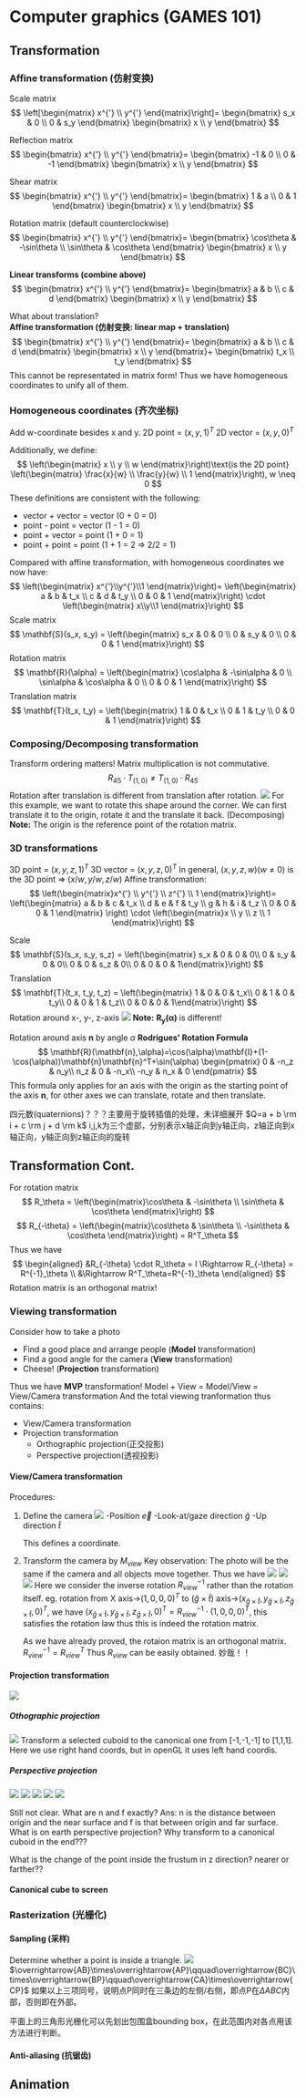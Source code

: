 # Computer graphics (GAMES 101)
## Transformation
### Affine transformation (仿射变换)
Scale matrix
$$
\left[\begin{matrix} x^{'} \\ y^{'} \end{matrix}\right]=
\begin{bmatrix} s_x & 0 \\ 0 & s_y \end{bmatrix}
\begin{bmatrix} x \\ y \end{bmatrix}
$$

Reflection matrix
$$
\begin{bmatrix} x^{'} \\ y^{'} \end{bmatrix}=
\begin{bmatrix} -1 & 0 \\ 0 & -1 \end{bmatrix}
\begin{bmatrix} x \\ y \end{bmatrix}
$$

Shear matrix
$$
\begin{bmatrix} x^{'} \\ y^{'} \end{bmatrix}=
\begin{bmatrix} 1 & a \\ 0 & 1 \end{bmatrix}
\begin{bmatrix} x \\ y \end{bmatrix}
$$

Rotation matrix (default counterclockwise)
$$
\begin{bmatrix} x^{'} \\ y^{'} \end{bmatrix}=
\begin{bmatrix} \cos\theta & -\sin\theta \\ \sin\theta & \cos\theta \end{bmatrix}
\begin{bmatrix} x \\ y \end{bmatrix}
$$

**Linear transforms (combine above)**
$$
\begin{bmatrix} x^{'} \\ y^{'} \end{bmatrix}=
\begin{bmatrix} a & b \\ c & d \end{bmatrix}
\begin{bmatrix} x \\ y \end{bmatrix}
$$

What about translation?  
**Affine transformation (仿射变换: linear map + translation)**
$$
\begin{bmatrix} x^{'} \\ y^{'} \end{bmatrix}=
\begin{bmatrix} a & b \\ c & d \end{bmatrix}
\begin{bmatrix} x \\ y \end{bmatrix}+
\begin{bmatrix} t_x \\ t_y \end{bmatrix}
$$
This cannot be representated in matrix form!
Thus we have homogeneous coordinates to unify all of them.

### Homogeneous coordinates (齐次坐标)
Add w-coordinate besides x and y.
2D point = $(x,y,1)^T$
2D vector = $(x,y,0)^T$

Additionally, we define:
$$
\left(\begin{matrix}
    x \\ y \\ w
\end{matrix}\right)\text{is the 2D point}
\left(\begin{matrix}
    \frac{x}{w} \\ \frac{y}{w} \\ 1
\end{matrix}\right), w \neq 0
$$
These definitions are consistent with the following:
* vector + vector = vector (0 + 0 = 0)
* point - point = vector (1 - 1 = 0)
* point + vector = point (1 + 0 = 1)
* point + point = point (1 + 1 = 2 => 2/2 = 1)

Compared with affine transformation, with homogeneous coordinates we now have:
$$
\left(\begin{matrix}
    x^{'}\\y^{'}\\1
\end{matrix}\right)=
\left(\begin{matrix}
    a & b & t_x \\ c & d & t_y \\ 0 & 0 & 1
\end{matrix}\right) \cdot
\left(\begin{matrix}
    x\\y\\1
\end{matrix}\right)
$$
Scale matrix
$$
\mathbf{S}(s_x, s_y) = 
\left(\begin{matrix} s_x & 0 & 0 \\ 0 & s_y & 0 \\ 0 & 0 & 1 \end{matrix}\right)
$$
Rotation matrix 
$$
\mathbf{R}(\alpha) = 
\left(\begin{matrix} \cos\alpha & -\sin\alpha & 0 \\ \sin\alpha & \cos\alpha & 0 \\ 0 & 0 & 1 \end{matrix}\right)
$$
Translation matrix
$$
\mathbf{T}(t_x, t_y) = 
\left(\begin{matrix} 1 & 0 & t_x \\ 0 & 1 & t_y \\ 0 & 0 & 1 \end{matrix}\right)
$$

### Composing/Decomposing transformation
Transform ordering matters!
Matrix multiplication is not commutative.
$$
R_{45} \cdot T_{(1,0)} \neq T_{(1,0)} \cdot R_{45}
$$
Rotation after translation is different from translation after rotation.
![](CG_images/matrix_tf1.png)
For this example, we want to rotate this shape around the corner. We can first translate it to the origin, rotate it and the translate it back. (Decomposing)
**Note:** The origin is the reference point of the rotation matrix.

### 3D transformations
3D point = $(x,y,z,1)^T$
3D vector = $(x,y,z,0)^T$
In general, $(x,y,z,w)(w\neq0)$ is the 3D point => $(x/w,y/w,z/w)$
Affine transformation:
$$
\left(\begin{matrix}x^{'} \\ y^{'} \\ z^{'} \\ 1 
\end{matrix}\right)=
\left(\begin{matrix}
a & b & c & t_x \\ d & e & f & t_y \\ g &
h & i & t_z \\ 0 & 0 & 0 & 1
\end{matrix} \right) \cdot 
\left(\begin{matrix}x \\ y \\ z \\ 1 
\end{matrix}\right)
$$

Scale
$$
\mathbf{S}(s_x, s_y, s_z) = 
\left(\begin{matrix} s_x & 0 & 0 & 0\\ 0 & s_y & 0 & 0\\ 0 & 0 & s_z & 0\\ 0 & 0 & 0 & 1\end{matrix}\right)
$$
Translation
$$
\mathbf{T}(t_x, t_y, t_z) = 
\left(\begin{matrix} 1 & 0 & 0 & t_x\\ 0 & 1 & 0 & t_y\\ 0 & 0 & 1 & t_z\\ 0 & 0 & 0 & 1\end{matrix}\right)
$$
Rotation around x-, y-, z-axis
![](CG_images/3d_rotation.png)
**Note:** $\mathbf{R_y(\alpha)}$ is different!

Rotation around axis $\mathbf{n}$ by angle $\alpha$
**Rodrigues' Rotation Formula**
$$
\mathbf{R}(\mathbf{n},\alpha)=\cos(\alpha)\mathbf{I}+(1-\cos(\alpha))\mathbf{n}\mathbf{n}^T+\sin(\alpha)
\begin{pmatrix}
0 & -n_z & n_y\\ n_z & 0 & -n_x\\ -n_y & n_x & 0   
\end{pmatrix}
$$
This formula only applies for an axis with the origin as the starting point of the axis $\mathbf{n}$, for other axes we can translate, rotate and then translate.
  
四元数(quaternions)？？？主要用于旋转插值的处理，未详细展开
$Q=a + b \rm i + c \rm j + d \rm k$
i,j,k为三个虚部，分别表示x轴正向到y轴正向，z轴正向到x轴正向，y轴正向到z轴正向的旋转


## Transformation Cont.
For rotation matrix
$$
R_\theta = \left(\begin{matrix}\cos\theta & -\sin\theta \\ \sin\theta & \cos\theta \end{matrix}\right)
$$
$$
R_{-\theta} = \left(\begin{matrix}\cos\theta & \sin\theta \\ -\sin\theta & \cos\theta \end{matrix}\right) = R^T_\theta
$$
Thus we have 
$$
\begin{aligned}
    &R_{-\theta} \cdot R_\theta = I \Rightarrow R_{-\theta} = R^{-1}_\theta \\ &\Rightarrow R^T_\theta=R^{-1}_\theta
\end{aligned}
$$
Rotation matrix is an orthogonal matrix!

### Viewing transformation
Consider how to take a photo
+ Find a good place and arrange people (**Model** transformation)
+ Find a good angle for the camera (**View** transformation)
+ Cheese! (**Projection** transformation)

Thus we have **MVP** transformation!
Model + View = Model/View = View/Camera transformation
And the total viewing tranformation thus contains:
+ View/Camera transformation
+ Projection transformation
  + Orthographic projection(正交投影)
  + Perspective projection(透视投影)

#### View/Camera transformation


Procedures:
1. Define the camera
   ![](CG_images/view1.png)
   -Position $\vec{e}$
   -Look-at/gaze direction $\hat g$
   -Up direction $\hat t$

   This defines a coordinate.

2. Transform the camera by $M_{view}$
   Key observation:
   The photo will be the same if the camera and all objects move together.
   Thus we have
   ![](CG_images/view2.png)
   ![](CG_images/view3.png)
   ![](CG_images/Mview.png)
   Here we consider the inverse rotation $R^{-1}_{view}$ rather than the rotation itself.
   eg. rotation from X axis->$(1,0,0,0)^T$ to $(\hat g \times \hat t)$ axis->$(x_{\hat g\times\hat t},y_{\hat g\times\hat t},z_{\hat g\times\hat t},0)^T$, we have
   $(x_{\hat g\times\hat t},y_{\hat g\times\hat t},z_{\hat g\times\hat t},0)^T = R^{-1}_{view} \cdot (1,0,0,0)^T$,
   this satisfies the rotation law thus this is indeed the rotation matrix.

   As we have already proved, the rotaion matrix is an orthogonal matrix. 
   $R^{-1}_{view} = R^T_{view}$
   Thus $R_{view}$ can be easily obtained.
   妙哉！！

#### Projection transformation
![](CG_images/projection.png)
##### Othographic projection
![](CG_images/orthogonal_pj.png)
Transform a selected cuboid to the canonical one from [-1,-1,-1] to [1,1,1].
Here we use right hand coords, but in openGL it uses left hand coordis.
##### Perspective projection
![](CG_images/perspective_pj0.png)
![](CG_images/perspective_pj1.png)
![](CG_images/perspective_pj2.png)
![](CG_images/perspective_pj3.png)
![](CG_images/perspective_pj4.png)

Still not clear.
What are n and f exactly?
Ans: n is the distance between origin and the near surface and f is that between origin and far surface.
What is on earth perspective projection?
Why transform to a canonical cuboid in the end???

What is the change of the point inside the frustum in z direction? nearer or farther??

#### Canonical cube to screen

### Rasterization (光栅化)
#### Sampling (采样)
Determine whether a point is inside a triangle.
![](CG_images/cross_product.png)
$\overrightarrow{AB}\times\overrightarrow{AP}\qquad\overrightarrow{BC}\times\overrightarrow{BP}\qquad\overrightarrow{CA}\times\overrightarrow{CP}$
如果以上三项同号，说明点P同时在三条边的左侧/右侧，即点P在$\Delta ABC$内部，否则即在外部。

平面上的三角形光栅化可以先划出包围盒bounding box，在此范围内对各点用该方法进行判断。

#### Anti-aliasing (抗锯齿)

## Animation

